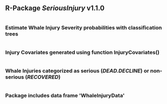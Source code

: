 ## R-Package *SeriousInjury* v1.1.0
#
### Estimate Whale Injury Severity probabilities with classification trees
#
### Injury Covariates generated using function InjuryCovariates()
#
### Whale Injuries categorized as serious (*DEAD.DECLINE*) or non-serious (*RECOVERED*)
#
### Package includes data frame 'WhaleInjuryData'
